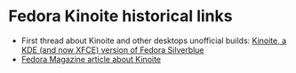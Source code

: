 # Fedora Kinoite historical links

- First thread about Kinoite and other desktops unofficial builds: [Kinoite, a KDE (and now XFCE) version of Fedora Silverblue](https://discussion.fedoraproject.org/t/kinoite-a-kde-and-now-xfce-version-of-fedora-silverblue/147)
- [Fedora Magazine article about Kinoite](https://fedoramagazine.org/discover-fedora-kinoite/)
